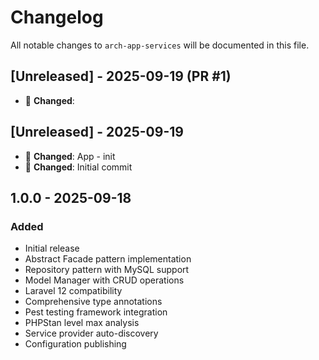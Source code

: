 # Changelog

All notable changes to `arch-app-services` will be documented in this file.

## [Unreleased] - 2025-09-19 (PR #1)


- 📝 **Changed**: 

## [Unreleased] - 2025-09-19


- 📝 **Changed**: App - init
- 📝 **Changed**: Initial commit

## 1.0.0 - 2025-09-18

### Added
- Initial release
- Abstract Facade pattern implementation
- Repository pattern with MySQL support
- Model Manager with CRUD operations
- Laravel 12 compatibility
- Comprehensive type annotations
- Pest testing framework integration
- PHPStan level max analysis
- Service provider auto-discovery
- Configuration publishing
